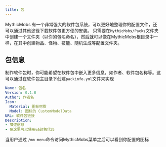 ```yaml
---
title: 包
---
```


MythicMobs 有一个非常强大的软件包系统，可以更好地整理你的配置文件，还可以通过其他途径下载软件包更方便的安装。
只需要在`MythicMobs/Packs`文件夹中创建一个文件夹（以你的包名命名），然后就可以像在MythicMobs根目录中一样，在其中创建物品、怪物、技能、随机生成等配置文件夹。

## 包信息
制作软件包时，你可能希望在软件包中嵌入更多信息，如作者、软件包名称等。这可以通过在软件包主目录下创建`packinfo.yml`文件来实现
```yaml
Name: 包名
Version: 0.1.0
Author: 作者名
Icon:
  Material: 图标材质
  Model: 图标的 CustomModelData
URL: 软件包链接
Description:
- 描述信息
- 在这里可以使用&a颜色代码
```
当用户通过 `/mm menu`命令访问MythicMobs菜单之后可以看到你配置的图标